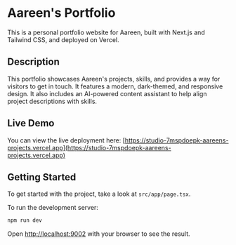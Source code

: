 # Aareen's Portfolio

This is a personal portfolio website for Aareen, built with Next.js and Tailwind CSS, and deployed on Vercel.

## Description

This portfolio showcases Aareen's projects, skills, and provides a way for visitors to get in touch. It features a modern, dark-themed, and responsive design. It also includes an AI-powered content assistant to help align project descriptions with skills.

## Live Demo

You can view the live deployment here: [https://studio-7mspdoepk-aareens-projects.vercel.app](https://studio-7mspdoepk-aareens-projects.vercel.app)

## Getting Started

To get started with the project, take a look at `src/app/page.tsx`.

To run the development server:

```bash
npm run dev
```

Open [http://localhost:9002](http://localhost:9002) with your browser to see the result.
